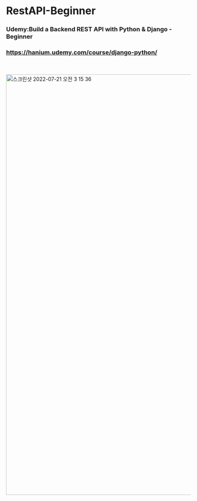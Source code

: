 # RestAPI-Beginner
### Udemy:Build a Backend REST API with Python &amp; Django - Beginner
### https://hanium.udemy.com/course/django-python/
​<br><br>
<img width="1143" alt="스크린샷 2022-07-21 오전 3 15 36" src="https://user-images.githubusercontent.com/102134838/180055168-327de5f9-d660-4626-bdcf-0bcca9ef8268.png">